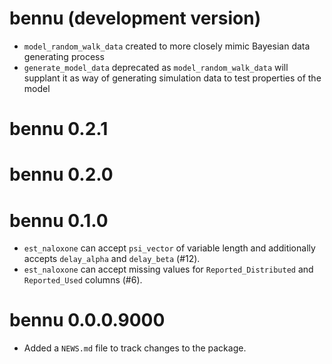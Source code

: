 # bennu (development version)

* `model_random_walk_data` created to more closely mimic Bayesian data 
generating process
* `generate_model_data` deprecated as `model_random_walk_data` will supplant it
as way of generating simulation data to test properties of the model

# bennu 0.2.1

# bennu 0.2.0

# bennu 0.1.0

* `est_naloxone` can accept `psi_vector` of variable length and additionally
accepts `delay_alpha` and `delay_beta` (#12).
* `est_naloxone` can accept missing values for `Reported_Distributed` and
`Reported_Used` columns (#6).

# bennu 0.0.0.9000

* Added a `NEWS.md` file to track changes to the package.
